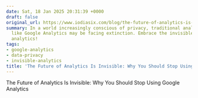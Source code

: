 ```yaml
---
date: Sat, 18 Jan 2025 20:31:39 +0000
draft: false
original_url: https://www.iodiasix.com/blog/the-future-of-analytics-is-invisible
summary: In a world increasingly conscious of privacy, traditional analytics tools
  like Google Analytics may be facing extinction. Embrace the invisible future of
  analytics!
tags:
- google-analytics
- data-privacy
- invisible-analytics
title: 'The Future of Analytics Is Invisible: Why You Should Stop Using Google Analytics'
---
```


The Future of Analytics Is Invisible: Why You Should Stop Using Google Analytics